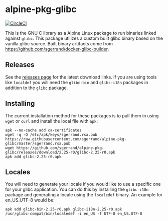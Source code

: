 # alpine-pkg-glibc

[![CircleCI](https://img.shields.io/circleci/project/sgerrand/alpine-pkg-glibc/master.svg)](https://circleci.com/gh/sgerrand/alpine-pkg-glibc)

This is the GNU C library as a Alpine Linux package to run binaries linked against `glibc`. This package utilizes a custom built glibc binary based on the vanilla glibc source. Built binary artifacts come from https://github.com/sgerrand/docker-glibc-builder.

## Releases

See the [releases page](https://github.com/sgerrand/alpine-pkg-glibc/releases) for the latest download links. If you are using tools like `localdef` you will need the `glibc-bin` and `glibc-i18n` packages in addition to the `glibc` package.

## Installing

The current installation method for these packages is to pull them in using `wget` or `curl` and install the local file with `apk`:

    apk --no-cache add ca-certificates
    wget -q -O /etc/apk/keys/sgerrand.rsa.pub https://raw.githubusercontent.com/sgerrand/alpine-pkg-glibc/master/sgerrand.rsa.pub
    wget https://github.com/sgerrand/alpine-pkg-glibc/releases/download/2.25-r0/glibc-2.25-r0.apk
    apk add glibc-2.25-r0.apk

## Locales

You will need to generate your locale if you would like to use a specific one for your glibc application. You can do this by installing the `glibc-i18n` package and generating a locale using the `localedef` binary. An example for en_US.UTF-8 would be:

    apk add glibc-bin-2.25-r0.apk glibc-i18n-2.25-r0.apk
    /usr/glibc-compat/bin/localedef -i en_US -f UTF-8 en_US.UTF-8
